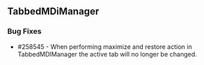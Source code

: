 ## TabbedMDiManager

### Bug Fixes

* \#258545 - When performing maximize and restore action in TabbedMDIManager the active tab will no longer be changed.

